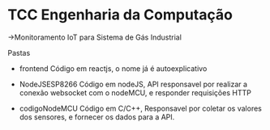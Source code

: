 # TCC Engenharia da Computação
->Monitoramento IoT para Sistema de Gás Industrial


Pastas
- frontend
Código em reactjs, o nome já é autoexplicativo

- NodeJSESP8266
Código em nodeJS, API responsavel por realizar a conexão websocket com o nodeMCU, e responder requisições HTTP

- codigoNodeMCU
Código em C/C++, Responsavel por coletar os valores dos sensores, e fornecer os dados para a API.
